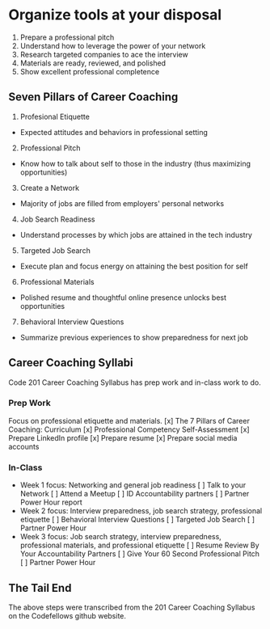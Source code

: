 # Organize tools at your disposal
1. Prepare a professional pitch
2. Understand how to leverage the power of your network
3. Research targeted companies to ace the interview
4. Materials are ready, reviewed, and polished
5. Show excellent professional completence

## Seven Pillars of Career Coaching
1. Profesional Etiquette
  - Expected attitudes and behaviors in professional setting
2. Professional Pitch
  - Know how to talk about self to those in the industry (thus maximizing opportunities)
3. Create a Network
  - Majority of jobs are filled from employers' personal networks
4. Job Search Readiness
  - Understand processes by which jobs are attained in the tech industry
5. Targeted Job Search
  - Execute plan and focus energy on attaining the best position for self
6. Professional Materials
  - Polished resume and thoughtful online presence unlocks best opportunities
7. Behavioral Interview Questions
  - Summarize previous experiences to show preparedness for next job

## Career Coaching Syllabi
Code 201 Career Coaching Syllabus has prep work and in-class work to do.

### Prep Work
Focus on professional etiquette and materials.
[x] The 7 Pillars of Career Coaching: Curriculum
[x] Professional Competency Self-Assessment
[x] Prepare LinkedIn profile
[x] Prepare resume
[x] Prepare social media accounts

### In-Class
- Week 1 focus: Networking and general job readiness
  [ ] Talk to your Network
  [ ] Attend a Meetup
  [ ] ID Accountability partners
  [ ] Partner Power Hour report
 - Week 2 focus: Interview preparedness, job search strategy, professional etiquette
  [ ] Behavioral Interview Questions
  [ ] Targeted Job Search
  [ ] Partner Power Hour
- Week 3 focus: Job search strategy, interview preparedness, professional materials, and professional etiquette
  [ ] Resume Review By Your Accountability Partners
  [ ] Give Your 60 Second Professional Pitch
  [ ] Partner Power Hour

## The Tail End
The above steps were transcribed from the 201 Career Coaching Syllabus on the Codefellows github website.
